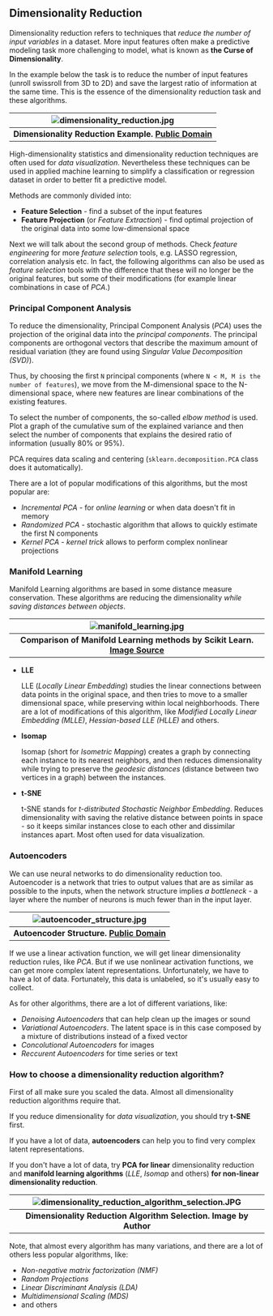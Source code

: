 ## Dimensionality Reduction

Dimensionality reduction refers to techniques that *reduce the number of input variables* in a dataset.
More input features often make a predictive modeling task more challenging to model, what is known as **the Curse of Dimensionality**.

In the example below the task is to reduce the number of input features (unroll swissroll from 3D to 2D) and save the largest ratio of information at the same time. This is the essence of the dimensionality reduction task and these algorithms.

| ![dimensionality_reduction.jpg](../img/dimensionality_reduction.jpg) |
|:--:|
| <b>Dimensionality Reduction Example. [Public Domain](https://commons.wikimedia.org/wiki/File:Lle_hlle_swissroll.png)</b>|

High-dimensionality statistics and dimensionality reduction techniques are often used for *data visualization*. Nevertheless these techniques can be used in applied machine learning to simplify a classification or regression dataset in order to better fit a predictive model.

Methods are commonly divided into:
- **Feature Selection** - find a subset of the input features
- **Feature Projection** (or *Feature Extraction*) - find optimal projection of the original data into some low-dimensional space 

Next we will talk about the second group of methods. Check *feature engineering* for more *feature selection* tools, e.g. LASSO regression, correlation analysis etc. In fact, the following algorithms can also be used as *feature selection* tools with the difference that these will no longer be the original features, but some of their modifications (for example linear combinations in case of *PCA*.)

### Principal Component Analysis

To reduce the dimensionality, Principal Component Analysis (*PCA*) uses the projection of the original data into the *principal components*. 
The principal components are orthogonal vectors that describe the maximum amount of residual variation (they are found using *Singular Value Decomposition (SVD)*).

Thus, by choosing the first `N` principal components (where `N < M, M is the number of features`), we move from the M-dimensional space to the N-dimensional space, where new features are linear combinations of the existing features. 

To select the number of components, the so-called *elbow method* is used.  Plot a graph of the cumulative sum of the explained variance and then select the number of components that explains the desired ratio of information (usually 80% or 95%).

PCA requires data scaling and centering (`sklearn.decomposition.PCA` class does it automatically).

There are a lot of popular modifications of this algorithms, but the most popular are:
- *Incremental PCA* - for *online learning* or when data doesn't fit in memory
- *Randomized PCA* - stochastic algorithm that allows to quickly estimate the first N components
- *Kernel PCA* - *kernel trick* allows to perform complex nonlinear projections

### Manifold Learning

Manifold Learning algorithms are based in some distance measure conservation.
These algorithms are reducing the dimensionality *while saving distances between objects*.

| ![manifold_learning.jpg](../img/manifold_learning.jpg) |
|:--:|
| <b>Comparison of Manifold Learning methods by Scikit Learn. [Image Source](https://scikit-learn.org/stable/auto_examples/manifold/plot_compare_methods.html)</b>|

- **LLE**
  
  LLE (*Locally Linear Embedding*) studies the linear connections between data points in the original space, and then tries to move to a smaller dimensional space, while preserving within local neighborhoods.
  There are a lot of modifications of this algorithm, like *Modified Locally Linear Embedding (MLLE)*, *Hessian-based LLE (HLLE)* and others.

- **Isomap**
  
  Isomap (short for *Isometric Mapping*) сreates a graph by connecting each instance to its nearest neighbors, and then reduces dimensionality while trying to preserve the *geodesic distances* (distance between two vertices in a graph) between the instances.

- **t-SNE**
  
  t-SNE stands for *t-distributed Stochastic Neighbor Embedding*.
  Reduces dimensionality with saving the relative distance between points in space - so it keeps similar instances close to each other and dissimilar instances apart. Most often used for data visualization.

### Autoencoders

We can use neural networks to do dimensionality reduction too. Autoencoder is a network that tries to output values that are as similar as possible to the inputs, when the network structure implies *a bottleneck* - a layer where the number of neurons is much fewer than in the input layer.

| ![autoencoder_structure.jpg](../img/autoencoder_structure.jpg) |
|:--:|
| <b>Autoencoder Structure. [Public Domain](https://en.wikipedia.org/wiki/Autoencoder#/media/File:Autoencoder_schema.png)</b>|

If we use a linear activation function, we will get linear dimensionality reduction rules, like *PCA*. But if we use nonlinear activation functions, we can get more complex latent representations. 
Unfortunately, we have to have a lot of data. Fortunately, this data is unlabeled, so it's usually easy to collect.

As for other algorithms, there are a lot of different variations, like:
- *Denoising Autoencoders* that can help clean up the images or sound
- *Variational Autoencoders*. The latent space is in this case composed by a mixture of distributions instead of a fixed vector
- *Concolutional Autoencoders* for images
- *Reccurent Autoencoders* for time series or text

### How to choose a dimensionality reduction algorithm?

First of all make sure you scaled the data. Almost all dimensionality reduction algorithms require that.

If you reduce dimensionality for *data visualization*, you should try **t-SNE** first.

If you have a lot of data, **autoencoders** can help you to find very complex latent representations. 

If you don't have a lot of data, try **PCA for linear** dimensionality reduction and **manifold learning algorithms** (*LLE*, *Isomap* and others) **for non-linear dimensionality reduction**. 

| ![dimensionality_reduction_algorithm_selection.JPG](../img/dimensionality_reduction_algorithm_selection.JPG) |
|:--:|
| <b>Dimensionality Reduction Algorithm Selection. Image by Author</b>|

Note, that almost every algorithm has many variations, and there are a lot of others less popular algorithms, like:
- *Non-negative matrix factorization (NMF)*
- *Random Projections*
- *Linear Discriminant Analysis (LDA)*
- *Multidimensional Scaling (MDS)*
- and others

